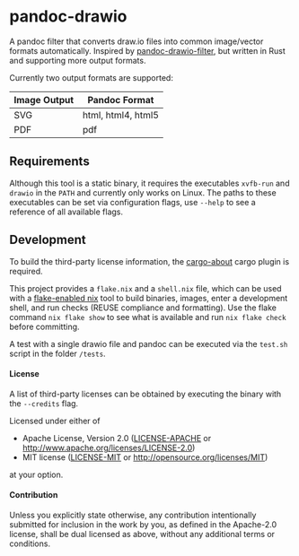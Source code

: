 # pandoc-drawio

A pandoc filter that converts draw.io files into common image/vector formats automatically.
Inspired by [pandoc-drawio-filter](https://github.com/tfc/pandoc-drawio-filter), but written in Rust and supporting more output formats.

Currently two output formats are supported:

| Image Output | Pandoc Format |
| ------------ | ------------- |
| SVG | html, html4, html5 |
| PDF | pdf |

## Requirements

Although this tool is a static binary, it requires the executables `xvfb-run` and `drawio` in the `PATH` and currently only works on Linux.
The paths to these executables can be set via configuration flags, use `--help` to see a reference of all available flags.

## Development

To build the third-party license information, the [cargo-about](https://github.com/EmbarkStudios/cargo-about) cargo plugin is required.

This project provides a `flake.nix` and a `shell.nix` file, which can be used with a [flake-enabled nix](https://nixos.wiki/wiki/Flakes) tool to build binaries, images, enter a development shell, and run checks (REUSE compliance and formatting).
Use the flake command `nix flake show` to see what is available and run `nix flake check` before committing.

A test with a single drawio file and pandoc can be executed via the `test.sh` script in the folder `/tests`.

#### License

A list of third-party licenses can be obtained by executing the binary with the `--credits` flag.

Licensed under either of

* Apache License, Version 2.0
  ([LICENSE-APACHE](LICENSES/Apache-2.0.txt) or http://www.apache.org/licenses/LICENSE-2.0)
* MIT license
  ([LICENSE-MIT](LICENSES/MIT.txt) or http://opensource.org/licenses/MIT)

at your option.

#### Contribution

Unless you explicitly state otherwise, any contribution intentionally submitted
for inclusion in the work by you, as defined in the Apache-2.0 license, shall be
dual licensed as above, without any additional terms or conditions.

